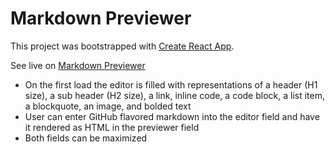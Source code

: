 # Markdown Previewer

This project was bootstrapped with [Create React App](https://github.com/facebook/create-react-app).

See live on [Markdown Previewer](https://danijels.github.io/markdown-previewer)

- On the first load the editor is filled with representations of a header (H1 size), a sub header (H2 size), a link, inline code, a code block, a list item, a blockquote, an image, and bolded text
- User can enter GitHub flavored markdown into the editor field and have it rendered as HTML in the previewer field
- Both fields can be maximized 